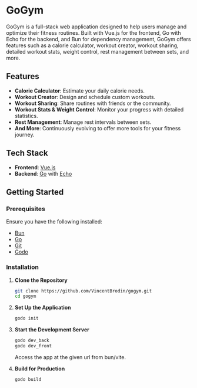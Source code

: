 # GoGym

GoGym is a full-stack web application designed to help users manage and optimize their fitness routines. Built with Vue.js for the frontend, Go with Echo for the backend, and Bun for dependency management, GoGym offers features such as a calorie calculator, workout creator, workout sharing, detailed workout stats, weight control, rest management between sets, and more.

## Features

- **Calorie Calculator**: Estimate your daily calorie needs.
- **Workout Creator**: Design and schedule custom workouts.
- **Workout Sharing**: Share routines with friends or the community.
- **Workout Stats & Weight Control**: Monitor your progress with detailed statistics.
- **Rest Management**: Manage rest intervals between sets.
- **And More**: Continuously evolving to offer more tools for your fitness journey.

## Tech Stack

- **Frontend**: [Vue.js](https://vuejs.org/)
- **Backend**: [Go](https://golang.org/) with [Echo](https://echo.labstack.com/)

## Getting Started

### Prerequisites

Ensure you have the following installed:

- [Bun](https://bun.sh/)
- [Go](https://golang.org/)
- [Git](https://git-scm.com/)
- [Godo](https://github.com/vincentbrodin/godo/)

### Installation

1. **Clone the Repository**

   ```bash
   git clone https://github.com/VincentBrodin/gogym.git
   cd gogym
   ```

2. **Set Up the Application**

   ```bash
   godo init
   ```

3. **Start the Development Server**

   ```bash
   godo dev_back
   godo dev_front
   ```

   Access the app at the given url from bun/vite.

4. **Build for Production**

   ```bash
   godo build
   ```
